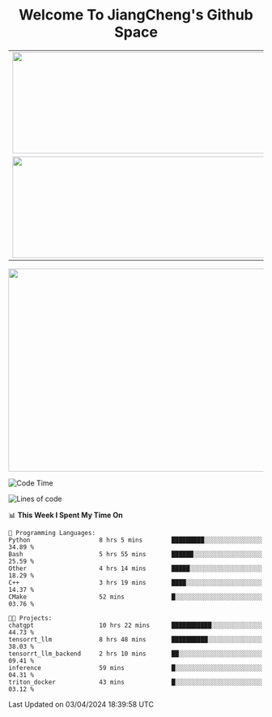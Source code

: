 <h1 align="center">Welcome To JiangCheng's Github Space</h1>

<table align="center" frame="void" rules="none" >
  <tr>
    <td>
      <div align="center"> <img height="200px" width="500px"  src="https://github-readme-stats.vercel.app/api?username=thisjiang&hide_title=true&hide_border=true&layout=compact&show_icons=trueline_height=21&text_color=000&icon_color=000&bg_color=0,ea6161,ffc64d,fffc4d,52fa5a&theme=graywhite" /> </div>
    </td>
    <td>
      <div align="center"> <img height="200px" width="500px" src="https://github-readme-stats.vercel.app/api/top-langs/?username=thisjiang&hide_title=true&hide_border=true&layout=compact&langs_count=6&text_color=000&icon_color=fff&bg_color=0,52fa5a,4dfcff,c64dff&theme=graywhite" /> </div>
    </td>
  </tr>
  <tr>
    <td>
      <div align="center"> <img height="200px" width="500px" src="https://github-readme-streak-stats.herokuapp.com/?user=thisjiang&hide_title=true&hide_border=true&layout=compact&langs_count=6" /> </div>
    </td>
    <td>
      <div align="center"> 
      <a href="https://github.com/" target="_blank"><img style="margin: 10px" src="https://profilinator.rishav.dev/skills-assets/git-scm-icon.svg" alt="Git" height="50" /></a>  
      <a href="https://www.linux.org/" target="_blank"><img style="margin: 10px" src="https://profilinator.rishav.dev/skills-assets/linux-original.svg" alt="Linux" height="50" /></a>  
      <a href="https://www.gnu.org/software/bash/" target="_blank"><img style="margin: 10px" src="https://profilinator.rishav.dev/skills-assets/gnu_bash-icon.svg" alt="Bash" height="50" /></a>  
      </div>
    </td>
  </tr>
</table>

<div align="center"> <img height="400px" width="1000px" src="https://github-readme-activity-graph.cyclic.app/graph?username=thisjiang&theme=react&hide_title=true&hide_border=true&layout=compact&langs_count=6" /> </div></td>

<!--START_SECTION:waka-->
![Code Time](http://img.shields.io/badge/Code%20Time-1%2C029%20hrs%2023%20mins-blue)

![Lines of code](https://img.shields.io/badge/From%20Hello%20World%20I%27ve%20Written-580.1%20thousand%20lines%20of%20code-blue)

📊 **This Week I Spent My Time On** 

```text
💬 Programming Languages: 
Python                   8 hrs 5 mins        █████████░░░░░░░░░░░░░░░░   34.89 % 
Bash                     5 hrs 55 mins       ██████░░░░░░░░░░░░░░░░░░░   25.59 % 
Other                    4 hrs 14 mins       █████░░░░░░░░░░░░░░░░░░░░   18.29 % 
C++                      3 hrs 19 mins       ████░░░░░░░░░░░░░░░░░░░░░   14.37 % 
CMake                    52 mins             █░░░░░░░░░░░░░░░░░░░░░░░░   03.76 % 

🐱‍💻 Projects: 
chatgpt                  10 hrs 22 mins      ███████████░░░░░░░░░░░░░░   44.73 % 
tensorrt_llm             8 hrs 48 mins       ██████████░░░░░░░░░░░░░░░   38.03 % 
tensorrt_llm_backend     2 hrs 10 mins       ██░░░░░░░░░░░░░░░░░░░░░░░   09.41 % 
inference                59 mins             █░░░░░░░░░░░░░░░░░░░░░░░░   04.31 % 
triton_docker            43 mins             █░░░░░░░░░░░░░░░░░░░░░░░░   03.12 % 
```


 Last Updated on 03/04/2024 18:39:58 UTC
<!--END_SECTION:waka-->
